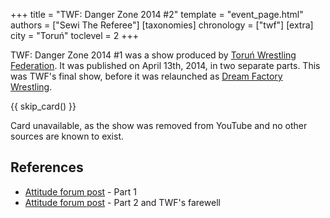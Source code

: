 +++
title = "TWF: Danger Zone 2014 #2"
template = "event_page.html"
authors = ["Sewi The Referee"]
[taxonomies]
chronology = ["twf"]
[extra]
city = "Toruń"
toclevel = 2
+++

TWF: Danger Zone 2014 #1 was a show produced by [Toruń Wrestling Federation](@/o/twf.md). It was published on April 13th, 2014, in two separate parts. This was TWF's final show, before it was relaunched as [Dream Factory Wrestling](@/o/dfw.md).

{{ skip_card() }}

Card unavailable, as the show was removed from YouTube and no other sources are known to exist.


## References

* [Attitude forum post](https://forum.wrestling.pl/topic/35366-twf-danger-zone-2014-2-cz1) - Part 1
* [Attitude forum post](https://forum.wrestling.pl/topic/35369-to-już-koniec-czyli-twf-danger-zone-2014-2-cz2) - Part 2 and TWF's farewell
